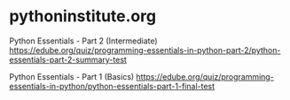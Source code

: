 # pythoninstitute.org
Python Essentials - Part 2 (Intermediate)
https://edube.org/quiz/programming-essentials-in-python-part-2/python-essentials-part-2-summary-test

Python Essentials - Part 1 (Basics)
https://edube.org/quiz/programming-essentials-in-python/python-essentials-part-1-final-test

